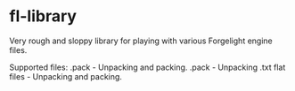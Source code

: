 # fl-library

Very rough and sloppy library for playing with various Forgelight engine files.

Supported files:
.pack - Unpacking and packing.
.pack - Unpacking
.txt flat files - Unpacking and packing.
